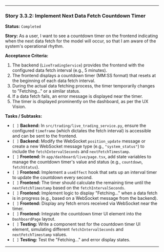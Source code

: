 ---

### **Story 3.3.2: Implement Next Data Fetch Countdown Timer**

**Status:** `Completed`

**Story:**
As a user, I want to see a countdown timer on the frontend indicating when the next data fetch for the model will occur, so that I am aware of the system's operational rhythm.

**Acceptance Criteria:**
1.  The backend (`LiveTradingService`) provides the frontend with the configured data fetch interval (e.g., 5 minutes).
2.  The frontend displays a countdown timer (MM:SS format) that resets at the beginning of each data fetch interval.
3.  During the actual data fetching process, the timer temporarily changes to "Fetching..." or a similar status.
4.  If a data fetch fails, an error message is displayed near the timer.
5.  The timer is displayed prominently on the dashboard, as per the UX Vision.

**Tasks / Subtasks:**
-   `[ ]` **Backend:** In `src/trading/live_trading_service.py`, ensure the configured `timeframe` (which dictates the fetch interval) is accessible and can be sent to the frontend.
-   `[ ]` **Backend:** Modify the WebSocket `position_update` message or create a new WebSocket message type (e.g., `"system_status"`) to include the `fetchIntervalSeconds` and `nextFetchTimestamp`.
-   `[ ]` **Frontend:** In `app/dashboard/live/page.tsx`, add state variables to manage the countdown timer's value and status (e.g., `countdown`, `fetchStatus`).
-   `[ ]` **Frontend:** Implement a `useEffect` hook that sets up an interval timer to update the countdown every second.
-   `[ ]` **Frontend:** The timer should calculate the remaining time until the `nextFetchTimestamp` based on the `fetchIntervalSeconds`.
-   `[ ]` **Frontend:** Implement logic to display "Fetching..." when a data fetch is in progress (e.g., based on a WebSocket message from the backend).
-   `[ ]` **Frontend:** Display any fetch errors received via WebSocket near the timer.
-   `[ ]` **Frontend:** Integrate the countdown timer UI element into the `DashboardPage` layout.
-   `[ ]` **Testing:** Write a component test for the countdown timer UI element, simulating different `fetchIntervalSeconds` and `nextFetchTimestamp` values.
-   `[ ]` **Testing:** Test the "Fetching..." and error display states.

---